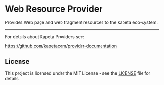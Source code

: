 # Web Resource Provider
Provides Web page and web fragment resources to the kapeta eco-system.

---
For details about Kapeta Providers see:

https://github.com/kapetacom/provider-documentation

## License

This project is licensed under the MIT License - see the [LICENSE](LICENSE) file for details